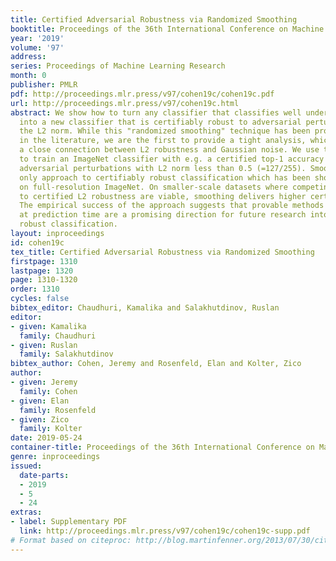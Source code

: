 ```yaml
---
title: Certified Adversarial Robustness via Randomized Smoothing
booktitle: Proceedings of the 36th International Conference on Machine Learning
year: '2019'
volume: '97'
address: 
series: Proceedings of Machine Learning Research
month: 0
publisher: PMLR
pdf: http://proceedings.mlr.press/v97/cohen19c/cohen19c.pdf
url: http://proceedings.mlr.press/v97/cohen19c.html
abstract: We show how to turn any classifier that classifies well under Gaussian noise
  into a new classifier that is certifiably robust to adversarial perturbations under
  the L2 norm. While this "randomized smoothing" technique has been proposed before
  in the literature, we are the first to provide a tight analysis, which establishes
  a close connection between L2 robustness and Gaussian noise. We use the technique
  to train an ImageNet classifier with e.g. a certified top-1 accuracy of 49% under
  adversarial perturbations with L2 norm less than 0.5 (=127/255). Smoothing is the
  only approach to certifiably robust classification which has been shown feasible
  on full-resolution ImageNet. On smaller-scale datasets where competing approaches
  to certified L2 robustness are viable, smoothing delivers higher certified accuracies.
  The empirical success of the approach suggests that provable methods based on randomization
  at prediction time are a promising direction for future research into adversarially
  robust classification.
layout: inproceedings
id: cohen19c
tex_title: Certified Adversarial Robustness via Randomized Smoothing
firstpage: 1310
lastpage: 1320
page: 1310-1320
order: 1310
cycles: false
bibtex_editor: Chaudhuri, Kamalika and Salakhutdinov, Ruslan
editor:
- given: Kamalika
  family: Chaudhuri
- given: Ruslan
  family: Salakhutdinov
bibtex_author: Cohen, Jeremy and Rosenfeld, Elan and Kolter, Zico
author:
- given: Jeremy
  family: Cohen
- given: Elan
  family: Rosenfeld
- given: Zico
  family: Kolter
date: 2019-05-24
container-title: Proceedings of the 36th International Conference on Machine Learning
genre: inproceedings
issued:
  date-parts:
  - 2019
  - 5
  - 24
extras:
- label: Supplementary PDF
  link: http://proceedings.mlr.press/v97/cohen19c/cohen19c-supp.pdf
# Format based on citeproc: http://blog.martinfenner.org/2013/07/30/citeproc-yaml-for-bibliographies/
---
```

